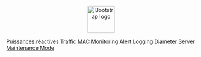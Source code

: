 <p align="center">
  <a href="https://getbootstrap.com/">
    <img src="https://getbootstrap.com/docs/4.3/assets/brand/bootstrap-solid.svg" alt="Bootstrap logo" width="72" height="72">
  </a>
</p>
<section class="row">
  <div class="mx-auto">
    <a class="btn btn-outline-primary" href="pdfs/electrotechnique/Puissance_act_react3_ex.pdf">Puissances réactives</a>
    <a class="btn btn-outline-primary" href="#">Traffic</a>
    <a class="btn btn-outline-primary" href="#">MAC Monitoring</a>
    <a class="btn btn-outline-primary" href="#">Alert Logging</a>
    <a class="btn btn-outline-primary" href="#">Diameter Server</a>
    <a class="btn btn-outline-primary" href="#">Maintenance Mode</a>
  </div>
</section>
